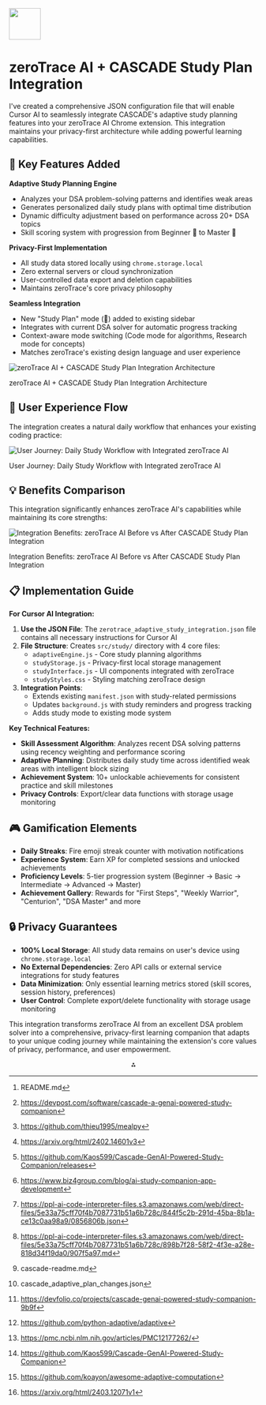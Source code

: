 <img src="https://r2cdn.perplexity.ai/pplx-full-logo-primary-dark%402x.png" style="height:64px;margin-right:32px"/>

# zeroTrace AI + CASCADE Study Plan Integration

I've created a comprehensive JSON configuration file that will enable Cursor AI to seamlessly integrate CASCADE's adaptive study planning features into your zeroTrace AI Chrome extension. This integration maintains your privacy-first architecture while adding powerful learning capabilities.

## 🎯 Key Features Added

**Adaptive Study Planning Engine**

- Analyzes your DSA problem-solving patterns and identifies weak areas
- Generates personalized daily study plans with optimal time distribution
- Dynamic difficulty adjustment based on performance across 20+ DSA topics
- Skill scoring system with progression from Beginner 🌱 to Master 👑

**Privacy-First Implementation**

- All study data stored locally using `chrome.storage.local`
- Zero external servers or cloud synchronization
- User-controlled data export and deletion capabilities
- Maintains zeroTrace's core privacy philosophy

**Seamless Integration**

- New "Study Plan" mode (🎯) added to existing sidebar
- Integrates with current DSA solver for automatic progress tracking
- Context-aware mode switching (Code mode for algorithms, Research mode for concepts)
- Matches zeroTrace's existing design language and user experience

![zeroTrace AI + CASCADE Study Plan Integration Architecture](https://ppl-ai-code-interpreter-files.s3.amazonaws.com/web/direct-files/5e33a75cff70f4b7087731b51a6b728c/0eb0a5c7-87f6-48c1-b825-1bc6af0e30cc/40c9c23b.png)

zeroTrace AI + CASCADE Study Plan Integration Architecture

## 🚀 User Experience Flow

The integration creates a natural daily workflow that enhances your existing coding practice:

![User Journey: Daily Study Workflow with Integrated zeroTrace AI](https://ppl-ai-code-interpreter-files.s3.amazonaws.com/web/direct-files/5e33a75cff70f4b7087731b51a6b728c/657a046b-836a-4f99-b641-3a441b40c2c5/ce545f79.png)

User Journey: Daily Study Workflow with Integrated zeroTrace AI

## 💡 Benefits Comparison

This integration significantly enhances zeroTrace AI's capabilities while maintaining its core strengths:

![Integration Benefits: zeroTrace AI Before vs After CASCADE Study Plan Integration](https://ppl-ai-code-interpreter-files.s3.amazonaws.com/web/direct-files/5e33a75cff70f4b7087731b51a6b728c/c0e6c06a-e543-48e1-a311-5d810607ab9e/ecc69dbd.png)

Integration Benefits: zeroTrace AI Before vs After CASCADE Study Plan Integration

## 📋 Implementation Guide

**For Cursor AI Integration:**

1. **Use the JSON File**: The `zerotrace_adaptive_study_integration.json` file contains all necessary instructions for Cursor AI
2. **File Structure**: Creates `src/study/` directory with 4 core files:
    - `adaptiveEngine.js` - Core study planning algorithms
    - `studyStorage.js` - Privacy-first local storage management
    - `studyInterface.js` - UI components integrated with zeroTrace
    - `studyStyles.css` - Styling matching zeroTrace design
3. **Integration Points**:
    - Extends existing `manifest.json` with study-related permissions
    - Updates `background.js` with study reminders and progress tracking
    - Adds study mode to existing mode system

**Key Technical Features:**

- **Skill Assessment Algorithm**: Analyzes recent DSA solving patterns using recency weighting and performance scoring
- **Adaptive Planning**: Distributes daily study time across identified weak areas with intelligent block sizing
- **Achievement System**: 10+ unlockable achievements for consistent practice and skill milestones
- **Privacy Controls**: Export/clear data functions with storage usage monitoring


## 🎮 Gamification Elements

- **Daily Streaks**: Fire emoji streak counter with motivation notifications
- **Experience System**: Earn XP for completed sessions and unlocked achievements
- **Proficiency Levels**: 5-tier progression system (Beginner → Basic → Intermediate → Advanced → Master)
- **Achievement Gallery**: Rewards for "First Steps", "Weekly Warrior", "Centurion", "DSA Master" and more


## 🔒 Privacy Guarantees

- **100% Local Storage**: All study data remains on user's device using `chrome.storage.local`
- **No External Dependencies**: Zero API calls or external service integrations for study features
- **Data Minimization**: Only essential learning metrics stored (skill scores, session history, preferences)
- **User Control**: Complete export/delete functionality with storage usage monitoring

This integration transforms zeroTrace AI from an excellent DSA problem solver into a comprehensive, privacy-first learning companion that adapts to your unique coding journey while maintaining the extension's core values of privacy, performance, and user empowerment.
<span style="display:none">[^1][^10][^11][^12][^13][^14][^15][^16][^2][^3][^4][^5][^6][^7][^8][^9]</span>

<div style="text-align: center">⁂</div>

[^1]: README.md

[^2]: cascade-readme.md

[^3]: cascade_adaptive_plan_changes.json

[^4]: https://devfolio.co/projects/cascade-genai-powered-study-companion-9b9f

[^5]: https://github.com/python-adaptive/adaptive

[^6]: https://pmc.ncbi.nlm.nih.gov/articles/PMC12177262/

[^7]: https://github.com/Kaos599/Cascade-GenAI-Powered-Study-Companion

[^8]: https://github.com/koayon/awesome-adaptive-computation

[^9]: https://arxiv.org/html/2403.12071v1

[^10]: https://devpost.com/software/cascade-a-genai-powered-study-companion

[^11]: https://github.com/thieu1995/mealpy

[^12]: https://arxiv.org/html/2402.14601v3

[^13]: https://github.com/Kaos599/Cascade-GenAI-Powered-Study-Companion/releases

[^14]: https://www.biz4group.com/blog/ai-study-companion-app-development

[^15]: https://ppl-ai-code-interpreter-files.s3.amazonaws.com/web/direct-files/5e33a75cff70f4b7087731b51a6b728c/844f5c2b-291d-45ba-8b1a-ce13c0aa98a9/0856806b.json

[^16]: https://ppl-ai-code-interpreter-files.s3.amazonaws.com/web/direct-files/5e33a75cff70f4b7087731b51a6b728c/898b7f28-58f2-4f3e-a28e-818d34f19da0/907f5a97.md

